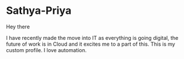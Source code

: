 # Sathya-Priya

Hey there

I have recently made the move into IT as everything is going digital, the future of work is in Cloud and it excites me to a part of this.
This is my custom profile. I love automation.
